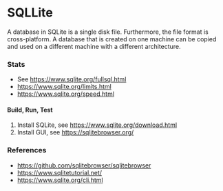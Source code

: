# SQLLite

A database in SQLite is a single disk file. Furthermore, the file format is cross-platform. A database that is created
on one machine can be copied and used on a different machine with a different architecture.

### Stats
- See https://www.sqlite.org/fullsql.html
- https://www.sqlite.org/limits.html
- https://www.sqlite.org/speed.html

#### Build, Run, Test
1. Install SQLite, see https://www.sqlite.org/download.html
2. Install GUI, see https://sqlitebrowser.org/

### References
- https://github.com/sqlitebrowser/sqlitebrowser
- https://www.sqlitetutorial.net/
- https://www.sqlite.org/cli.html